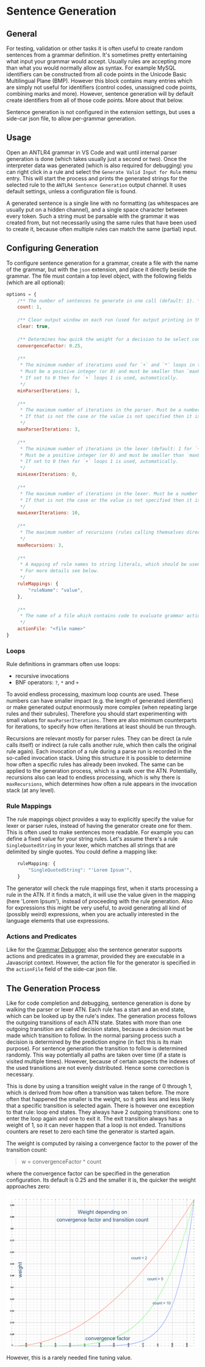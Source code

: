 # Sentence Generation

## General

For testing, validation or other tasks it is often useful to create random sentences from a grammar definition. It's sometimes pretty entertaining what input your grammar would accept. Usually rules are accepting more than what you would normally allow as syntax. For example MySQL identifiers can be constructed from all code points in the Unicode Basic Multilingual Plane (BMP). However this block contains many entries which are simply not useful for identifiers (control codes, unassigned code points, combining marks and more). However, sentence generation will by default create identifiers from all of those code points. More about that below.

Sentence generation is not configured in the extension settings, but uses a side-car json file, to allow per-grammar generation.

## Usage

Open an ANTLR4 grammar in VS Code and wait until internal parser generation is done (which takes usually just a second or two). Once the interpreter data was generated (which is also required for debugging) you can right click in a rule and select the `Generate Valid Input for Rule` menu entry. This will start the process and prints the generated strings for the selected rule to the `ANTLR4 Sentence Generation` output channel. It uses default settings, unless a configuration file is found.

A generated sentence is a single line with no formatting (as whitespaces are usually put on a hidden channel), and a single space character between every token. Such a string must be parsable with the grammar it was created from, but not necessarily using the same rules that have been used to create it, because often multiple rules can match the same (partial) input.

## Configuring Generation

To configure sentence generation for a grammar, create a file with the name of the grammar, but with the `json` extension, and place it directly beside the grammar. The file must contain a top level object, with the following fields (which are all optional):

```javascript
options = {
    /** The number of sentences to generate in one call (default: 1). */
    count: 1,

    /** Clear output window on each run (used for output printing in the UI, default: true). */
    clear: true,

    /** Determines how quick the weight for a decision to be select converges towards 0 (between 0 and 1, default: 0.25). */
    convergenceFactor: 0.25,

    /**
     * The minimum number of iterations used for `+` and `*` loops in the parser (default: 1 for `+`, 0 for `*`).
     * Must be a positive integer (or 0) and must be smaller than `maxParserIterations` (if that is given).
     * If set to 0 then for `+` loops 1 is used, automatically.
     */
    minParserIterations: 1,

    /**
     * The maximum number of iterations in the parser. Must be a number > 0 and > `minParserIterations`.
     * If that is not the case or the value is not specified then it is set to `minParserIterations` + 1.
     */
    maxParserIterations: 3,

    /**
     * The minimum number of iterations in the lexer (default: 1 for `+`, 0 for `*`).
     * Must be a positive integer (or 0) and must be smaller than `maxLexerIterations` (if that is given).
     * If set to 0 then for `+` loops 1 is used, automatically.
     */
    minLexerIterations: 0,

    /**
     * The maximum number of iterations in the lexer. Must be a number > 0 and > than `minLexerIterations`.
     * If that is not the case or the value is not specified then it is set to `minLexerIterations` + 10.
     */
    maxLexerIterations: 10,

    /**
     * The maximum number of recursions (rules calling themselves directly or indirectly, default: 3).
     */
    maxRecursions: 3,

    /**
     * A mapping of rule names to string literals, which should be used instead of running the generation for that rule.
     * For more details see below.
     */
    ruleMappings: {
        "ruleName": "value",
    },

    /**
     * The name of a file which contains code to evaluate grammar actions and predicates.
     */
    actionFile: "<file name>"
}
```

### Loops

Rule definitions in grammars often use loops:
- recursive invocations
- BNF operators: `?`, `*` and `+`

To avoid endless processing, maximum loop counts are used. These numbers can have smaller impact (e.g. the length of generated identifiers) or make generated output enormously more complex (when repeating large rules and their subrules). Therefore you should start experimenting with small values for `maxParserIterations`. There are also minimum counterparts for iterations, to specify how often iterations at least should be run through.

Recursions are relevant mostly for parser rules. They can be direct (a rule calls itself) or indirect (a rule calls another rule, which then calls the original rule again). Each invocation of a rule during a parse run is recorded in the so-called invocation stack. Using this structure it is possible to determine how often a specific rules has already been invoked. The same can be applied to the generation process, which is a walk over the ATN. Potentially, recursions also can lead to endless processing, which is why there is `maxRecursions`, which determines how often a rule appears in the invocation stack (at any level).

### Rule Mappings

The rule mappings object provides a way to explicitly specify the value for lexer or parser rules, instead of having the generator create one for them. This is often used to make sentences more readable. For example you can define a fixed value for your string rules. Let's assume there's a rule `SingleQuotedString` in your lexer, which matches all strings that are delimited by single quotes. You could define a mapping like:

```javascript
    ruleMapping: {
        "SingleQuotedString": "'Lorem Ipsum'",
    }
```

The generator will check the rule mappings first, when it starts processing a rule in the ATN. If it finds a match, it will use the value given in the mapping (here 'Lorem Ipsum'), instead of proceeding with the rule generation. Also for expressions this might be very useful, to avoid generating all kind of (possibly weird) expressions, when you are actually interested in the language elements that use expressions.

### Actions and Predicates

Like for the [Grammar Debugger](grammar-debugging.md) also the sentence generator supports actions and predicates in a grammar, provided they are executable in a Javascript context. However, the action file for the generator is specified in the `actionFile` field of the side-car json file.

## The Generation Process

Like for code completion and debugging, sentence generation is done by walking the parser or lexer ATN. Each rule has a start and an end state, which can be looked up by the rule's index. The generation process follows the outgoing transitions of each ATN state. States with more than one outgoing transition are called decision states, because a decision must be made which transition to follow. In the normal parsing process such a decision is determined by the prediction engine (in fact this is its main purpose). For sentence generation the transition to follow is determined randomly. This way potentially all paths are taken over time (if a state is visited multiple times). However, because of certain aspects the indexes of the used transitions are not evenly distributed. Hence some correction is necessary.

This is done by using a transition weight value in the range of 0 through 1, which is derived from how often a transition was taken before. The more often that happened the smaller is the weight, so it gets less and less likely that a specific transition is selected again. There is however one exception to that rule: loop end states. They always have 2 outgoing transitions: one to enter the loop again and one to exit it. The exit transition always has a weight of 1, so it can never happen that a loop is not ended. Transitions counters are reset to zero each time the generator is started again.

The weight is computed by raising a convergence factor to the power of the transition count:

> w = convergenceFactor ^ count

where the convergence factor can be specified in the generation configuration. Its default is 0.25 and the smaller it is, the quicker the weight approaches zero:

![Generation Convergence](../images/generation-convergence.png)

However, this is a rarely needed fine tuning value.
